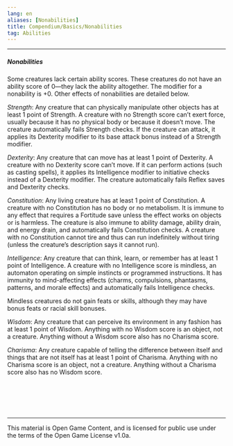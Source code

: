 ```yaml
---
lang: en
aliases: [Nonabilities]
title: Compendium/Basics/Nonabilities
tag: Abilities
---
```


---
##### Nonabilities

Some creatures lack certain ability scores. These creatures do not have an ability score of 0—they lack the ability altogether. The modifier for a nonability is +0. Other effects of nonabilities are detailed below.

_Strength_: Any creature that can physically manipulate other objects has at least 1 point of Strength. A creature with no Strength score can’t exert force, usually because it has no physical body or because it doesn’t move. The creature automatically fails Strength checks. If the creature can attack, it applies its Dexterity modifier to its base attack bonus instead of a Strength modifier.

_Dexterity_: Any creature that can move has at least 1 point of Dexterity. A creature with no Dexterity score can’t move. If it can perform actions (such as casting spells), it applies its Intelligence modifier to initiative checks instead of a Dexterity modifier. The creature automatically fails Reflex saves and Dexterity checks.

_Constitution_: Any living creature has at least 1 point of Constitution. A creature with no Constitution has no body or no metabolism. It is immune to any effect that requires a Fortitude save unless the effect works on objects or is harmless. The creature is also immune to ability damage, ability drain, and energy drain, and automatically fails Constitution checks. A creature with no Constitution cannot tire and thus can run indefinitely without tiring (unless the creature’s description says it cannot run).

_Intelligence_: Any creature that can think, learn, or remember has at least 1 point of Intelligence. A creature with no Intelligence score is mindless, an automaton operating on simple instincts or programmed instructions. It has immunity to mind-affecting effects (charms, compulsions, phantasms, patterns, and morale effects) and automatically fails Intelligence checks.

Mindless creatures do not gain feats or skills, although they may have bonus feats or racial skill bonuses.

_Wisdom_: Any creature that can perceive its environment in any fashion has at least 1 point of Wisdom. Anything with no Wisdom score is an object, not a creature. Anything without a Wisdom score also has no Charisma score.

_Charisma_: Any creature capable of telling the difference between itself and things that are not itself has at least 1 point of Charisma. Anything with no Charisma score is an object, not a creature. Anything without a Charisma score also has no Wisdom score.


<br><br>
---

---

This material is Open Game Content, and is licensed for public use under
the terms of the Open Game License v1.0a.
